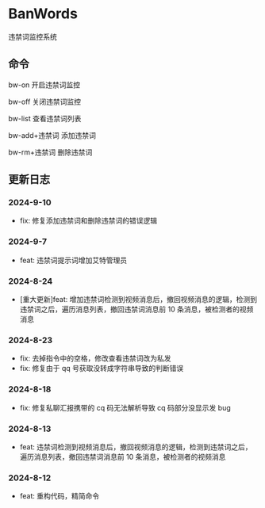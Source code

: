 # BanWords

违禁词监控系统

## 命令

bw-on 开启违禁词监控

bw-off 关闭违禁词监控

bw-list 查看违禁词列表

bw-add+违禁词 添加违禁词

bw-rm+违禁词 删除违禁词

## 更新日志

### 2024-9-10

- fix: 修复添加违禁词和删除违禁词的错误逻辑

### 2024-9-7

- feat: 违禁词提示词增加艾特管理员

### 2024-8-24

- [重大更新]feat: 增加违禁词检测到视频消息后，撤回视频消息的逻辑，检测到违禁词之后，遍历消息列表，撤回违禁词消息前 10 条消息，被检测者的视频消息

### 2024-8-23

- fix: 去掉指令中的空格，修改查看违禁词改为私发
- fix: 修复由于 qq 号获取没转成字符串导致的判断错误

### 2024-8-18

- fix: 修复私聊汇报携带的 cq 码无法解析导致 cq 码部分没显示发 bug

### 2024-8-13

- feat: 违禁词检测到视频消息后，撤回视频消息的逻辑，检测到违禁词之后，遍历消息列表，撤回违禁词消息前 10 条消息，被检测者的视频消息

### 2024-8-12

- feat: 重构代码，精简命令
